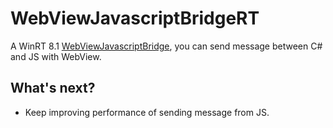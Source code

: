 WebViewJavascriptBridgeRT
=========================

A WinRT 8.1 [WebViewJavascriptBridge](https://github.com/marcuswestin/WebViewJavascriptBridge), you can send message between C# and JS with WebView.

What's next?
------------

- Keep improving performance of sending message from JS.
